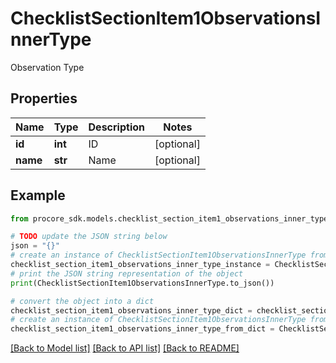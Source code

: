 # ChecklistSectionItem1ObservationsInnerType

Observation Type

## Properties

Name | Type | Description | Notes
------------ | ------------- | ------------- | -------------
**id** | **int** | ID | [optional] 
**name** | **str** | Name | [optional] 

## Example

```python
from procore_sdk.models.checklist_section_item1_observations_inner_type import ChecklistSectionItem1ObservationsInnerType

# TODO update the JSON string below
json = "{}"
# create an instance of ChecklistSectionItem1ObservationsInnerType from a JSON string
checklist_section_item1_observations_inner_type_instance = ChecklistSectionItem1ObservationsInnerType.from_json(json)
# print the JSON string representation of the object
print(ChecklistSectionItem1ObservationsInnerType.to_json())

# convert the object into a dict
checklist_section_item1_observations_inner_type_dict = checklist_section_item1_observations_inner_type_instance.to_dict()
# create an instance of ChecklistSectionItem1ObservationsInnerType from a dict
checklist_section_item1_observations_inner_type_from_dict = ChecklistSectionItem1ObservationsInnerType.from_dict(checklist_section_item1_observations_inner_type_dict)
```
[[Back to Model list]](../README.md#documentation-for-models) [[Back to API list]](../README.md#documentation-for-api-endpoints) [[Back to README]](../README.md)


